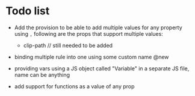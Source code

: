 # Todo list

- Add the provision to be able to add multiple values for any property using `,`
  following are the props that support multiple values:
  - clip-path // still needed to be added

- binding multiple rule into one using some custom name  @new

- providing vars using a JS object called "Variable" in a separate JS file, name can be anything

- add support for functions as a value of any prop
